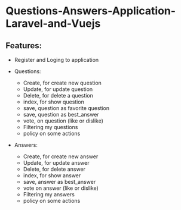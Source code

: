 # Questions-Answers-Application-Laravel-and-Vuejs
## Features:
  * Register and Loging to application 
  * Questions: 
      * Create,  for create  new question 
      * Update, for update question
      * Delete, for delete a question 
      * index, for show question
      * save, question as favorite question
      * save, question as best_answer
      * vote, on question (like or dislike)
      * Filtering my questions
      * policy on some actions
    
  * Answers:
      * Create, for create new answer
      * Update, for update answer
      * Delete, for delete answer
      * index, for show answer 
      * save, answer as best_answer
      * vote on answer (like or dislike)
      * Filtering my answers
      * policy on some actions
